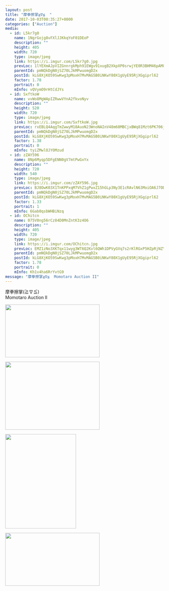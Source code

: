 ```yaml
---
layout: post
title: "摩拳擦掌≧∇≦  " 
date: 2017-10-03T00:35:27+0000 
categories: ["Auction"] 
media:
  - id: L5kr7g0
    name: 1NgrGojg8vFXlJJKkqYoF01DEoP
    description: ""   
    height: 405
    width: 720
    type: image/jpeg
    link: https://i.imgur.com/L5kr7g0.jpg
    prevLoc: 1lYEXmAJpVIZGnnrgkMph91EWgv91xugB2XkpXP0srwjYE0R3BHM46pAM86NcExKvD9M77FDk3r2GXXns1Z19mpjLxU4QZ16M5o6iBLD6pW84Qf5plpm81Zyfm0AOXx7AVc2kDD8ZvRzHpxXlw3lyZsj49yvVVqLirzgM8x994fx7KEmJW26s9Ek7zOrzgiv5RMzKQRXf8Lkj1VM7zh4Erg9LK5kHjG9VkqpZMcnoGK5X9vyt468QOjvEpSZy8K35ML0S1Akz4
    parentId: pmNQkDgN0jSZ70LJkMPwuomgD2x
    postId: kLG8XjKO59SwKwg3pMoxH7MvMAG5B0iNKwY80X1gUyE95RjXGgiprl62
    factor: 1.78
    portrait: 0
    mInfo: vQVymO9rHtCdJYs
  - id: SxftkoW
    name: vvWo8MgWApIZRwwVYnA2fkvoNyv
    description: ""   
    height: 520
    width: 720
    type: image/jpeg
    link: https://i.imgur.com/SxftkoW.jpg
    prevLoc: rxEBLQ4AqgTmZwwyM18AuoN23WnoNAInV48m68MBCjxBWq81Mzt6PK706j65uvOLNyQqAlT769yJK4k8SDjE63l73whLGRyGnZmJFywW1wA0KzTO6O17AM1WtW47ZO0EE0cP7qRommvAfL2zJ73mNyhkq8rM5AXvcOlwBORjZgIR11jOr67PHknOwMMoDzFVJx4Jm3xYc52xNQoqjoT6x0EqBVgzFK85JR7k6GiA60RxOR9nuJNnwV1Ng4tnroEjJ68AcrE
    parentId: pmNQkDgN0jSZ70LJkMPwuomgD2x
    postId: kLG8XjKO59SwKwg3pMoxH7MvMAG5B0iNKwY80X1gUyE95RjXGgiprl62
    factor: 1.38
    portrait: 0
    mInfo: tyiZMwlOJYOMzud
  - id: zZAY596
    name: 8Np6Myqp5DFgENN0gV7mtPwGxYx
    description: ""   
    height: 720
    width: 540
    type: image/jpeg
    link: https://i.imgur.com/zZAY596.jpg
    prevLoc: BJ8OwK03X1TnKPPxqM7VhZ1gPwxZ15hGLp3Ny3E1cRAvlN63MoiOA6J7ODOjIzM17YR5BOFYn9wNALBGfZM1ppZ2MLt8qqq5mjznhAZ6YZDM1ptrL77QBK25s6P23P61AyCLANP7vzm2iY9vmKAVEVTy48jnorjxTjZVWjAOBNuDxxO06kwEhzYqNvv0mRHWKmQnrAA9uAjQAyVQ0Ds3MK2oPz5rhABo9zE5N3imvXM9jG8mUL74xD0kq2f3vX8zmZMvtmJ
    parentId: pmNQkDgN0jSZ70LJkMPwuomgD2x
    postId: kLG8XjKO59SwKwg3pMoxH7MvMAG5B0iNKwY80X1gUyE95RjXGgiprl62
    factor: 1.33
    portrait: 1
    mInfo: 6Gab0qsbWHBiNzq
  - id: OChitcn
    name: 075V0ng56rCz84D0MnZntK3z4O6
    description: ""   
    height: 405
    width: 720
    type: image/jpeg
    link: https://i.imgur.com/OChitcn.jpg
    prevLoc: EMZ1zNo3XKTqx11wyg3WT6Q2Kvl6QWh1DPVyGVq7s2rKlRGxP5HZpRjNZYZ3u7Xgv6D5ALfxgZ8rYLE2cVWyZm7rnMIvQrl4ZLQliLwDrwP7E7fqY33wpmGoHzw6LQPgn2Tlz3Dm7O5WtkvApjRz1jt5kKKlPxq9uYQqKlAAy5fo4Gxnzww5unNpJ7npZPSXkxWGVJMZF25A6olnlEtp9BmJKvNXhQGwMxylJJUVDQgVYmyLtqYJxw4JjVI27DGGVlQR
    parentId: pmNQkDgN0jSZ70LJkMPwuomgD2x
    postId: kLG8XjKO59SwKwg3pMoxH7MvMAG5B0iNKwY80X1gUyE95RjXGgiprl62
    factor: 1.78
    portrait: 0
    mInfo: Kh1v4ha6RrYvtG9
message: "摩拳擦掌≧∇≦  Momotaro Auction II"
---
```


摩拳擦掌(≧∇≦)  
Momotaro Auction II


[//]: #media:  
<a href="https://i.imgur.com/L5kr7g0.jpg"><img src="https://i.imgur.com/L5kr7g0.jpg" height="168" width="300" /></a> 
  

<a href="https://i.imgur.com/SxftkoW.jpg"><img src="https://i.imgur.com/SxftkoW.jpg" height="216" width="300" /></a> 
  

<a href="https://i.imgur.com/zZAY596.jpg"><img src="https://i.imgur.com/zZAY596.jpg" height="300" width="225" /></a> 
  

<a href="https://i.imgur.com/OChitcn.jpg"><img src="https://i.imgur.com/OChitcn.jpg" height="168" width="300" /></a> 
 
